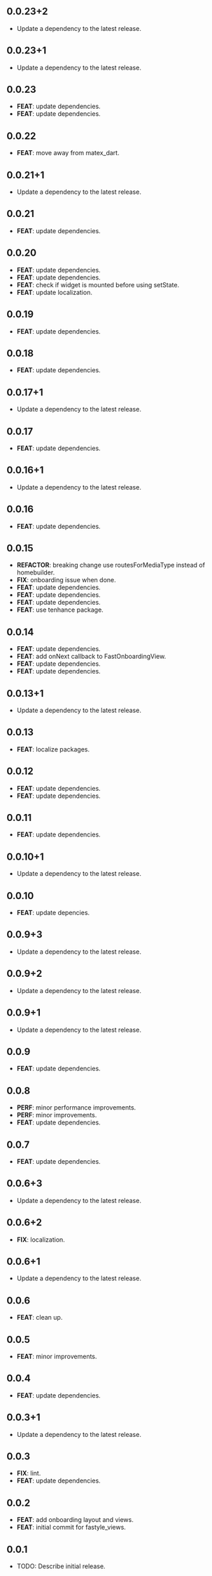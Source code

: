 ## 0.0.23+2

 - Update a dependency to the latest release.

## 0.0.23+1

 - Update a dependency to the latest release.

## 0.0.23

 - **FEAT**: update dependencies.
 - **FEAT**: update dependencies.

## 0.0.22

 - **FEAT**: move away from matex_dart.

## 0.0.21+1

 - Update a dependency to the latest release.

## 0.0.21

 - **FEAT**: update dependencies.

## 0.0.20

 - **FEAT**: update dependencies.
 - **FEAT**: update dependencies.
 - **FEAT**: check if widget is mounted before using setState.
 - **FEAT**: update localization.

## 0.0.19

 - **FEAT**: update dependencies.

## 0.0.18

 - **FEAT**: update dependencies.

## 0.0.17+1

 - Update a dependency to the latest release.

## 0.0.17

 - **FEAT**: update dependencies.

## 0.0.16+1

 - Update a dependency to the latest release.

## 0.0.16

 - **FEAT**: update dependencies.

## 0.0.15

 - **REFACTOR**: breaking change use routesForMediaType instead of homebuilder.
 - **FIX**: onboarding issue when done.
 - **FEAT**: update dependencies.
 - **FEAT**: update dependencies.
 - **FEAT**: update dependencies.
 - **FEAT**: use tenhance package.

## 0.0.14

 - **FEAT**: update dependencies.
 - **FEAT**: add onNext callback to FastOnboardingView.
 - **FEAT**: update dependencies.
 - **FEAT**: update dependencies.

## 0.0.13+1

 - Update a dependency to the latest release.

## 0.0.13

 - **FEAT**: localize packages.

## 0.0.12

 - **FEAT**: update dependencies.
 - **FEAT**: update dependencies.

## 0.0.11

 - **FEAT**: update dependencies.

## 0.0.10+1

 - Update a dependency to the latest release.

## 0.0.10

 - **FEAT**: update depencies.

## 0.0.9+3

 - Update a dependency to the latest release.

## 0.0.9+2

 - Update a dependency to the latest release.

## 0.0.9+1

 - Update a dependency to the latest release.

## 0.0.9

 - **FEAT**: update dependencies.

## 0.0.8

 - **PERF**: minor performance improvements.
 - **PERF**: minor improvements.
 - **FEAT**: update dependencies.

## 0.0.7

 - **FEAT**: update dependencies.

## 0.0.6+3

 - Update a dependency to the latest release.

## 0.0.6+2

 - **FIX**: localization.

## 0.0.6+1

 - Update a dependency to the latest release.

## 0.0.6

 - **FEAT**: clean up.

## 0.0.5

 - **FEAT**: minor improvements.

## 0.0.4

 - **FEAT**: update dependencies.

## 0.0.3+1

 - Update a dependency to the latest release.

## 0.0.3

 - **FIX**: lint.
 - **FEAT**: update dependencies.

## 0.0.2

 - **FEAT**: add onboarding layout and views.
 - **FEAT**: initial commit for fastyle_views.

## 0.0.1

* TODO: Describe initial release.
